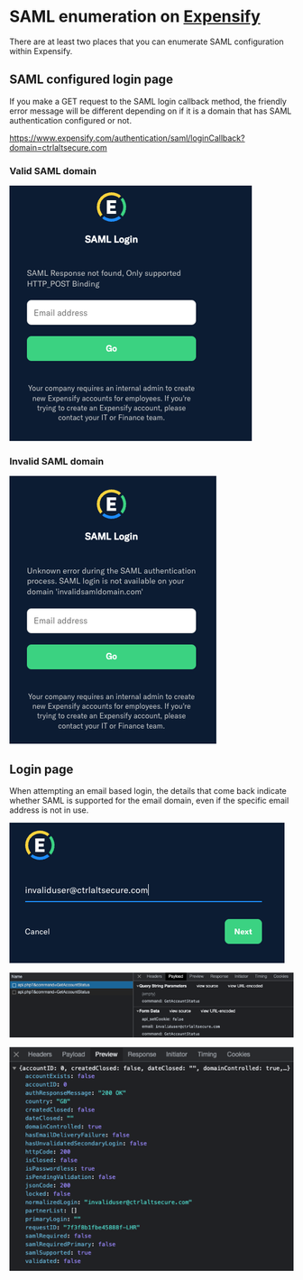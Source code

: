 # SAML enumeration on [Expensify](https://expensify.com)

There are at least two places that you can enumerate SAML configuration within Expensify.

## SAML configured login page

If you make a GET request to the SAML login callback method, the friendly error message will be different depending on if it is a domain that has SAML authentication configured or not.

https://www.expensify.com/authentication/saml/loginCallback?domain=ctrlaltsecure.com

### Valid SAML domain
![Alt text](expensify_saml1.png)

### Invalid SAML domain
![Alt text](expensify_saml2.png)

## Login page

When attempting an email based login, the details that come back indicate whether SAML is supported for the email domain, even if the specific email address is not in use.

![Alt text](expensify_saml3.png)

![Alt text](expensify_saml4.png)

![Alt text](expensify_saml5.png)
